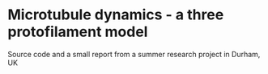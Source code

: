 # Microtubule dynamics - a three protofilament model
Source code and a small report from a summer research project in Durham, UK
